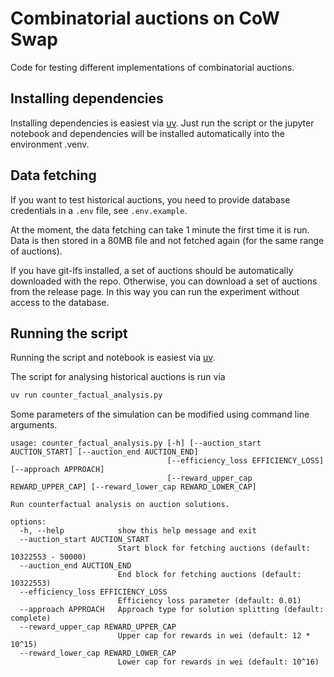 # Combinatorial auctions on CoW Swap

Code for testing different implementations of combinatorial auctions.

## Installing dependencies

Installing dependencies is easiest via [uv](https://docs.astral.sh/uv/). Just run the script or the jupyter notebook and dependencies will be installed automatically into the environment .venv.

## Data fetching

If you want to test historical auctions, you need to provide database credentials in a `.env` file, see `.env.example`.

At the moment, the data fetching can take 1 minute the first time it is run. Data is then stored in a 80MB file and not fetched again (for the same range of auctions).

If you have git-lfs installed, a set of auctions should be automatically downloaded with the repo. Otherwise, you can download a set of auctions from the release page. In this way you can run the experiment without access to the database.

## Running the script


Running the script and notebook is easiest via [uv](https://docs.astral.sh/uv/).

The script for analysing historical auctions is run via
```sh
uv run counter_factual_analysis.py
```

Some parameters of the simulation can be modified using command line arguments.
```
usage: counter_factual_analysis.py [-h] [--auction_start AUCTION_START] [--auction_end AUCTION_END]
                                   [--efficiency_loss EFFICIENCY_LOSS] [--approach APPROACH]
                                   [--reward_upper_cap REWARD_UPPER_CAP] [--reward_lower_cap REWARD_LOWER_CAP]

Run counterfactual analysis on auction solutions.

options:
  -h, --help            show this help message and exit
  --auction_start AUCTION_START
                        Start block for fetching auctions (default: 10322553 - 50000)
  --auction_end AUCTION_END
                        End block for fetching auctions (default: 10322553)
  --efficiency_loss EFFICIENCY_LOSS
                        Efficiency loss parameter (default: 0.01)
  --approach APPROACH   Approach type for solution splitting (default: complete)
  --reward_upper_cap REWARD_UPPER_CAP
                        Upper cap for rewards in wei (default: 12 * 10^15)
  --reward_lower_cap REWARD_LOWER_CAP
                        Lower cap for rewards in wei (default: 10^16)
```
